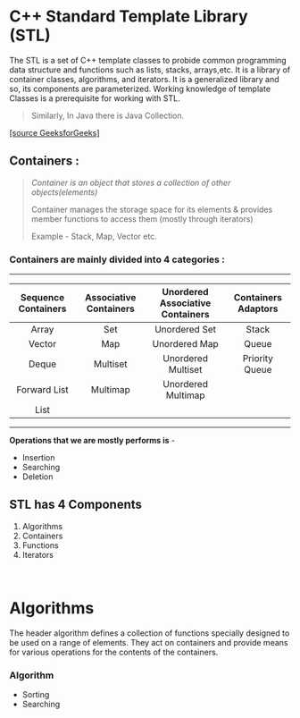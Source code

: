 # C++ Standard Template Library (STL)

The STL is a set of C++ template classes to probide common programming data structure and functions such as lists, stacks, arrays,etc. It is a library of container classes, algorithms, and iterators. It is a generalized library and so, its components are parameterized. Working knowledge of template Classes is a prerequisite for working with STL.

> Similarly, In Java there is Java Collection.

[[source GeeksforGeeks]](https://www.geeksforgeeks.org/the-c-standard-template-library-stl/)

## Containers :

> *Container is an object that stores a collection of other objects(elements)*
> 
> Container manages the storage space for its elements & provides member functions to access them (mostly through iterators)
> 
> Example - Stack, Map, Vector etc.

### Containers are mainly divided into 4 categories :

---
| Sequence Containers | Associative Containers | Unordered Associative Containers | Containers Adaptors |
| :-----------------: | :--------------------: | :------------------------------: | :-----------------: |
|        Array        |          Set           |          Unordered Set           |        Stack        |
|       Vector        |          Map           |          Unordered Map           |        Queue        |
|        Deque        |        Multiset        |        Unordered Multiset        |   Priority Queue    |
|    Forward List     |        Multimap        |        Unordered Multimap        |                     |
|        List         |                        |                                  |                     |
---

**Operations that we are mostly performs is** -
- Insertion
- Searching
- Deletion

## STL has 4 Components

1. Algorithms
2. Containers
3. Functions
4. Iterators

<br>

# Algorithms

The header algorithm defines a collection of functions specially designed to be used on a range of elements. They act on containers and provide means for various operations for the contents of the containers.

### Algorithm

- Sorting
- Searching
